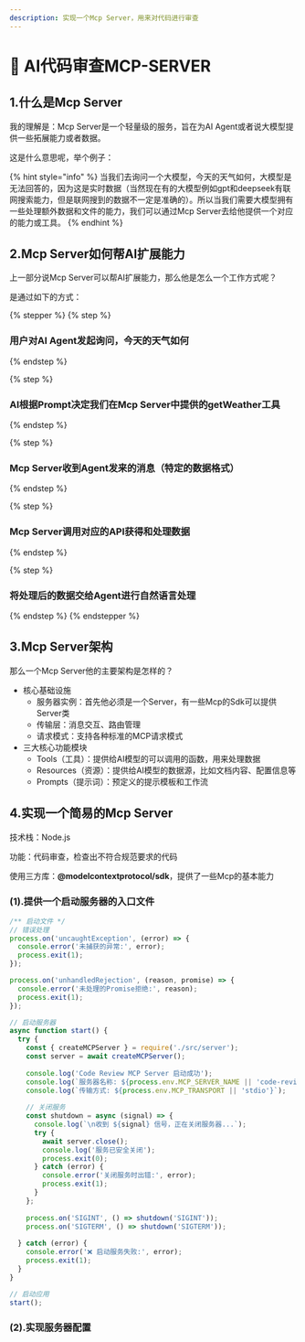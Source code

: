 ```yaml
---
description: 实现一个Mcp Server，用来对代码进行审查
---
```


# 🦉 AI代码审查MCP-SERVER

## 1.什么是Mcp Server

我的理解是：Mcp Server是一个轻量级的服务，旨在为AI Agent或者说大模型提供一些拓展能力或者数据。

这是什么意思呢，举个例子：

{% hint style="info" %}
当我们去询问一个大模型，今天的天气如何，大模型是无法回答的，因为这是实时数据（当然现在有的大模型例如gpt和deepseek有联网搜索能力，但是联网搜到的数据不一定是准确的）。所以当我们需要大模型拥有一些处理额外数据和文件的能力，我们可以通过Mcp Server去给他提供一个对应的能力或工具。
{% endhint %}

## 2.Mcp Server如何帮AI扩展能力

上一部分说Mcp Server可以帮AI扩展能力，那么他是怎么一个工作方式呢？

是通过如下的方式：

{% stepper %}
{% step %}
### 用户对AI Agent发起询问，今天的天气如何
{% endstep %}

{% step %}
### AI根据Prompt决定我们在Mcp Server中提供的getWeather工具
{% endstep %}

{% step %}
### Mcp Server收到Agent发来的消息（特定的数据格式）
{% endstep %}

{% step %}
### Mcp Server调用对应的API获得和处理数据
{% endstep %}

{% step %}
### 将处理后的数据交给Agent进行自然语言处理
{% endstep %}
{% endstepper %}

## 3.Mcp Server架构

那么一个Mcp Server他的主要架构是怎样的？

* 核心基础设施
  * 服务器实例：首先他必须是一个Server，有一些Mcp的Sdk可以提供Server类
  * 传输层：消息交互、路由管理
  * 请求模式：支持各种标准的MCP请求模式
* 三大核心功能模块
  * Tools（工具）：提供给AI模型的可以调用的函数，用来处理数据
  * Resources（资源）：提供给AI模型的数据源，比如文档内容、配置信息等
  * Prompts（提示词）：预定义的提示模板和工作流

## 4.实现一个简易的Mcp Server

技术栈：Node.js

功能：代码审查，检查出不符合规范要求的代码

使用三方库：**@modelcontextprotocol/sdk**，提供了一些Mcp的基本能力

### (1).提供一个启动服务器的入口文件

```javascript
/** 启动文件 */
// 错误处理
process.on('uncaughtException', (error) => {
  console.error('未捕获的异常:', error);
  process.exit(1);
});

process.on('unhandledRejection', (reason, promise) => {
  console.error('未处理的Promise拒绝:', reason);
  process.exit(1);
});

// 启动服务器
async function start() {
  try {
    const { createMCPServer } = require('./src/server');
    const server = await createMCPServer();
    
    console.log('Code Review MCP Server 启动成功');
    console.log(`服务器名称: ${process.env.MCP_SERVER_NAME || 'code-review-server'}`);
    console.log(`传输方式: ${process.env.MCP_TRANSPORT || 'stdio'}`);
    
    // 关闭服务
    const shutdown = async (signal) => {
      console.log(`\n收到 ${signal} 信号，正在关闭服务器...`);
      try {
        await server.close();
        console.log('服务已安全关闭');
        process.exit(0);
      } catch (error) {
        console.error('关闭服务时出错:', error);
        process.exit(1);
      }
    };
    
    process.on('SIGINT', () => shutdown('SIGINT'));
    process.on('SIGTERM', () => shutdown('SIGTERM'));
    
  } catch (error) {
    console.error('❌ 启动服务失败:', error);
    process.exit(1);
  }
}

// 启动应用
start();
```

### (2).实现服务器配置

